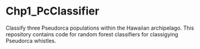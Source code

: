 # Chp1_PcClassifier
Classify three Pseudorca populations within the Hawaiian archipelago. This repository contains code for random forest classifiers for
classigying Pseudorca whistles.
